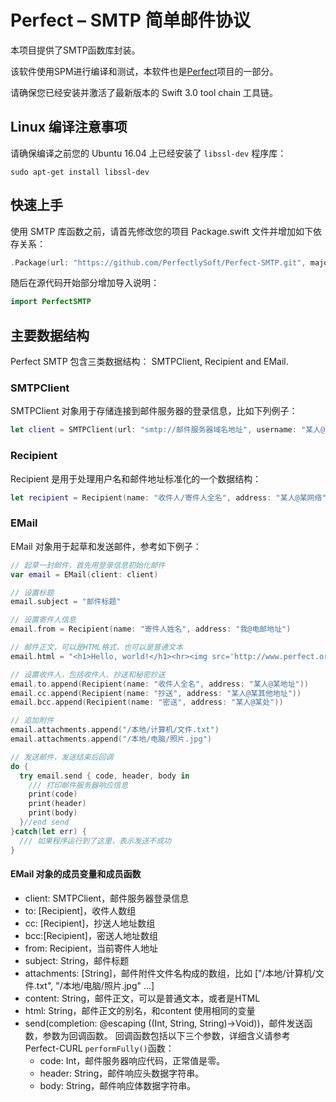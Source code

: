 # Perfect – SMTP 简单邮件协议

本项目提供了SMTP函数库封装。

该软件使用SPM进行编译和测试，本软件也是[Perfect](https://github.com/PerfectlySoft/Perfect)项目的一部分。

请确保您已经安装并激活了最新版本的 Swift 3.0 tool chain 工具链。

## Linux 编译注意事项

请确保编译之前您的 Ubuntu 16.04 上已经安装了 `libssl-dev` 程序库：

```
sudo apt-get install libssl-dev
```
## 快速上手

使用 SMTP 库函数之前，请首先修改您的项目 Package.swift 文件并增加如下依存关系：

``` swift
.Package(url: "https://github.com/PerfectlySoft/Perfect-SMTP.git", majorVersion: 1, minor: 0)
```

随后在源代码开始部分增加导入说明：

``` swift
import PerfectSMTP
```

## 主要数据结构

Perfect SMTP 包含三类数据结构： SMTPClient, Recipient and EMail.

### SMTPClient

SMTPClient 对象用于存储连接到邮件服务器的登录信息，比如下列例子：

``` swift
let client = SMTPClient(url: "smtp://邮件服务器域名地址", username: "某人@某地址", password:"密码")
```

### Recipient

Recipient 是用于处理用户名和邮件地址标准化的一个数据结构：

``` swift
let recipient = Recipient(name: "收件人/寄件人全名", address: "某人@某网络")
```

### EMail

EMail 对象用于起草和发送邮件，参考如下例子：

``` swift
// 起草一封邮件，首先用登录信息初始化邮件
var email = EMail(client: client)

// 设置标题
email.subject = "邮件标题"

// 设置寄件人信息
email.from = Recipient(name: "寄件人姓名", address: "我@电邮地址")

// 邮件正文，可以是HTML格式，也可以是普通文本
email.html = "<h1>Hello, world!</h1><hr><img src='http://www.perfect.org/images/perfect-logo-2-0.svg'>"

// 设置收件人，包括收件人、抄送和秘密抄送
email.to.append(Recipient(name: "收件人全名", address: "某人@某地址"))
email.cc.append(Recipient(name: "抄送", address: "某人@某其他地址"))
email.bcc.append(Recipient(name: "密送", address: "某人@某处"))

// 追加附件
email.attachments.append("/本地/计算机/文件.txt")
email.attachments.append("/本地/电脑/照片.jpg")

// 发送邮件，发送结束后回调
do {
  try email.send { code, header, body in
    /// 打印邮件服务器响应信息
    print(code)
    print(header)
    print(body)
  }//end send
}catch(let err) {
  /// 如果程序运行到了这里，表示发送不成功
}
```

#### EMail 对象的成员变量和成员函数

- client: SMTPClient，邮件服务器登录信息
- to: [Recipient]，收件人数组
- cc: [Recipient]，抄送人地址数组
- bcc:[Recipient]，密送人地址数组
- from: Recipient，当前寄件人地址
- subject: String，邮件标题
- attachments: [String]，邮件附件文件名构成的数组，比如 ["/本地/计算机/文件.txt", "/本地/电脑/照片.jpg" ...]
- content: String，邮件正文，可以是普通文本，或者是HTML
- html: String，邮件正文的别名，和content 使用相同的变量
- send(completion: @escaping ((Int, String, String)->Void))，邮件发送函数，参数为回调函数。
回调函数包括以下三个参数，详细含义请参考 Perfect-CURL `performFully()`函数：
  - code: Int，邮件服务器响应代码，正常值是零。
  - header: String，邮件响应头数据字符串。
  - body: String，邮件响应体数据字符串。

